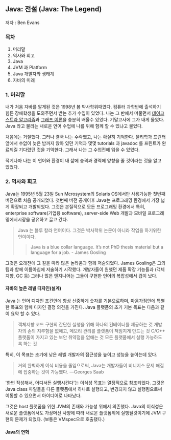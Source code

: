 ## Java: 전설 (Java: The Legend) ##
저자 : Ben Evans 

### 목차 ###
1. 머리말
2. 역사와 회고 
3. Java 
4. JVM 과 Platform
5. Java 개발자와 생태계
6. 자바의 미래
  
### 1. 머리말 ###
내가 처음 자바를 알게된 것은 1998년 봄 박사학위때였다.
컴퓨터 과학반에 출석하기 힘든 장애학생을 도와주면서 받는 추가 수입이 있었다.
나는 그 반에서 머물면서 [데이크스트라 알고리즘](https://ko.wikipedia.org/wiki/%EB%8D%B0%EC%9D%B4%ED%81%AC%EC%8A%A4%ED%8A%B8%EB%9D%BC_%EC%95%8C%EA%B3%A0%EB%A6%AC%EC%A6%98)과 [그래프 이론](https://ko.wikipedia.org/wiki/%EA%B7%B8%EB%9E%98%ED%94%84_%EC%9D%B4%EB%A1%A0)을 충분히 배울수 있었다. 기말고사에 그가 내게 물었다. Java 라고 불리는 새로운 언어 수업에 나를 위해 함께 할 수 있냐고 물었다.


처음에는 거절했다. 그러나 결국 나는 수락했고, 나는 확실히 기억한다. 물리학과 프린터앞에서 수없이 늦은 밤까지 앉아 있던 기억과 몇몇 tutorials 과 javadoc 를 프린트가 완료되길 기다렸던 것을 기억한다. 그래서 나는 그 수업전에 읽을 수 있었다. 

적게나마 나는 이 언어와 환경이 내 삶에 충격과 경력에 양향을 줄 것이라는 것을 알고 있었다. 

### 2. 역사와 회고 ###
Java는 1995년 5월 23일 Sun Mcrosystem의 Solaris OS에서만 사용가능한 첫번째 버전으로 처음 공개되었다. 
첫번째 버전 공개이후 Java는 프로그래밍 환경에서 가장 넓게 확장되고 개발되었다. 
그것은 본질적으로 모든 프로그래밍 환경에서 특히, enterprise software(기업용 software), server-side Web 개발과 모바일 프로그래밍에서시장을 공유하고 끌고 갔다. 

> Java 는 블루 칼라 언어이다. 그것은 박사학위 논문이 아니라 작업을 하기위한 언이이다. 
>> Java is a blue collar language. It’s not PhD thesis material but a language
for a job. - James Gosling

그것은 오래전에 그 길을 따라 많은 놀라움과 함께 저술되었다. 
James Gosling은 그의 팀과 함께 이름아침에 저술하기 시작했다. 
개발자들이 원했던 제품 확장 기능들과 (객체지향, GC 등) 
그러나 많은 엔지니어는 그들이 구현한 언어의 복잡성에서 겁이 났다.

#### 자바의 높은 레벨 디자인(설계) ####
Java 는 언어 디자인 조건안에 항상 신중하게 숫자를 기본으로하며, 마음가짐안에 특별한 목표와 함께 디자인 결정 의견을 가진다.
Java 플랫폼의 초기 기본 목표는 다음과 같이 요약 할 수 있다. 

> 객체지향 코드 구현의 간단한 실행을 위해 하나의 컨테이너를 제공하는 것 
> 개발자의 손의 지루함을 없애고, 메모리 관리를 플랫폼이 책임지게 만드는 것
> C/C++ 플랫폼이 가지고 있는 보안 취약점을 없애는 것 
> 모든 플랫폼에서 실행 가능하도록 하는 것 

특히, 이 목표는 초기에 낮은 레벨 개발자의 접근성을 높이고 성능을 높이는데 있다. 

> 거의 완벽하게 이식 비용을 줄임으로써, Java는 개발자들이 비니지스 문제 해결에 집중하는 것이 가능했다. —Georges Saab

'한번 작성해서, 어디서든 실행시킨다'는 이식성 목표는 열정적으로 참조되었다. 
그것은 Java class 파일들을 다른 플랫폼에서 하나로 실행되고, 변경되지 않고 실행됨으로써 이동할 수 있으면서 아이디어로 나타났다.

그것은 host 플랫폼을 위한 JVM의 존재와 가능성 위에서 의존했다.
Java의 이식성은 새로운 플랫폼에서도 가상머신 사양에 따라 새로운 플랫폼위에 실행될것이기에 JVM 구현의 문제가 되었다. (보통은 VMspec으로 호출됐다.)

#### Java의 연혁 ####
